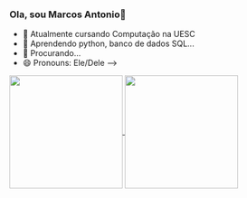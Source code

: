### Ola, sou Marcos Antonio👋


- 🔭 Atualmente cursando Computação na UESC
- 🌱 Aprendendo python, banco de dados SQL...
- 🤔 Procurando...
- 😄 Pronouns: Ele/Dele
-->

<a href="https://github.com/Barkuszz/github-readme-stats">
  <img height=200 align="center" src="https://github-readme-stats.vercel.app/api?username=Barkuszz&show_icons=true&theme=radical" />
  
</a>
<a href="https://github.com/Barkuszz/convoychat">
  <img height=200 align="center" src="https://github-readme-stats.vercel.app/api/top-langs?username=Barkuszz&layout=compact&langs_count=8&card_width=320&show_icons=true&theme=radical" />
